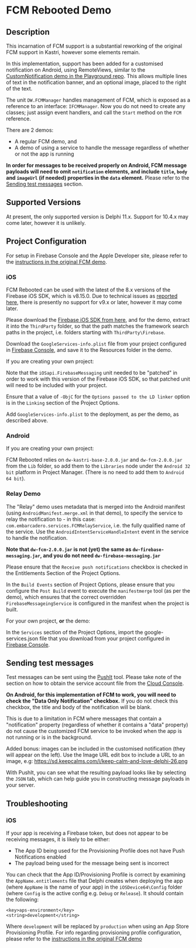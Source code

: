 # FCM Rebooted Demo

## Description

This incarnation of FCM support is a substantial reworking of the original FCM support in Kastri, however some elements remain.

In this implementation, support has been added for a customised notification on Android, using RemoteViews, similar to the [CustomNotification demo in the Playground repo](https://github.com/DelphiWorlds/Playground/tree/main/Demos/CustomNotification). This allows multiple lines of text in the notification banner, and an optional image, placed to the right of the text.

The unit `DW.FCMManager` handles management of FCM, which is exposed as a reference to an interface: `IFCMManager`. Now you do not need to create any classes; just assign event handlers, and call the `Start` method on the `FCM` reference.

There are 2 demos: 

* A regular FCM demo, and
* A demo of using a service to handle the message regardless of whether or not the app is running

**In order for messages to be received properly on Android, FCM message payloads will need to omit `notification` elements, and include `title`, `body` and `imageUrl` (if needed) properties in the `data` element.** Please refer to the [Sending test messages](#sending-test-messages) section.

## Supported Versions

At present, the only supported version is Delphi 11.x. Support for 10.4.x may come later, however it is unlikely.

## Project Configuration

For setup in Firebase Console and the Apple Developer site, please refer to the [instructions in the original FCM demo](https://github.com/DelphiWorlds/Kastri/blob/master/Demos/FirebaseCloudMessaging/Readme.md).

### iOS

FCM Rebooted can be used with the latest of the 8.x versions of the Firebase iOS SDK, which is v8.15.0. Due to technical issues as [reported here](https://quality.embarcadero.com/browse/RSP-38700), there is presently no support for v9.x or later, however it may come later.

Please download the [Firebase iOS SDK from here](https://github.com/firebase/firebase-ios-sdk/releases/download/v8.15.0/Firebase.zip), and for the demo, extract it into the `ThirdParty` folder, so that the path matches the framework search paths in the project, i.e. folders starting with `ThirdParty\Firebase`.

Download the `GoogleServices-info.plist` file from your project configured in [Firebase Console](https://console.firebase.google.com/), and save it to the Resources folder in the demo.

If you are creating your own project:

Note that the `iOSapi.FirebaseMessaging` unit needed to be "patched" in order to work with this version of the Firebase iOS SDK, so that patched unit will need to be included with your project.

Ensure that a value of `-ObjC` for the `Options passed to the LD linker` option is in the `Linking` section of the Project Options.

Add `GoogleServices-info.plist` to the deployment, as per the demo, as described above.

### Android

If you are creating your own project:

FCM Rebooted relies on `dw-kastri-base-2.0.0.jar` and `dw-fcm-2.0.0.jar` from the `Lib` folder, so add them to the `Libraries` node under the `Android 32 bit` platform in Project Manager. (There is no need to add them to `Android 64 bit`).

### Relay Demo

The "Relay" demo uses metadata that is merged into the Android manifest (using `AndroidManifest.merge.xml` in that demo), to specify the service to relay the notification to - in this case: `com.embarcadero.services.FCMRelayService`, i.e. the fully qualified name of the service.
Use the `AndroidIntentServiceHandleIntent` event in the service to handle the notification.

**Note that `dw-fcm-2.0.0.jar` is not (yet) the same as `dw-firebase-messaging.jar`, and you do not need `dw-firebase-messaging.jar`**

Please ensure that the `Receive push notifications` checkbox is checked in the Entitlements Section of the Project Options.

In the `Build Events` section of Project Options, please ensure that you configure the `Post Build` event to execute the `manifestmerge` tool (as per the demo), which ensures that the correct overridden `FirebaseMessageingService` is configured in the manifest when the project is built.

For your own project, **or** the demo:

In the `Services` section of the Project Options, import the google-services.json file that you download from your project configured in [Firebase Console](https://console.firebase.google.com/).

## Sending test messages

Test messages can be sent using the [PushIt](https://github.com/DelphiWorlds/PushIt) tool. Please take note of the section on how to obtain the service account file from the [Cloud Console](https://console.cloud.google.com/iam-admin/serviceaccounts).

**On Android, for this implementation of FCM to work, you will need to check the "Data Only Notification" checkbox.** If you do not check this checkbox, the title and body of the notification will be blank.

This is due to a limitation in FCM where messages that contain a "notification" property (regardless of whether it contains a "data" property) do not cause the customized FCM service to be invoked when the app is not running or is in the background. 

Added bonus: images can be included in the customised notification (they will appear on the left). Use the Image URL edit box to include a URL to an image, e.g: https://sd.keepcalms.com/i/keep-calm-and-love-delphi-26.png

With PushIt, you can see what the resulting payload looks like by selecting the `JSON` tab, which can help guide you in constructing message payloads in your server.

## Troubleshooting

### iOS

If your app is receiving a Firebase token, but does not appear to be receiving messages, it is likely to be either:

* The App ID being used for the Provisioning Profile does not have Push Notifications enabled
* The payload being used for the message being sent is incorrect

You can check that the App ID/Provisioning Profile is correct by examining the `AppName.entitlements` file that Delphi creates when deploying the app (where `AppName` is the name of your app) in the `iOSDevice64\Config` folder (where `Config` is the active config e.g. `Debug` or `Release`). It should contain the following:

```
<key>aps-environment</key>
<string>development</string>
```

Where `development` will be replaced by `production` when using an App Store Provisioning Profile. For info regarding provisioning profile configuration, please refer to the [instructions in the original FCM demo](https://github.com/DelphiWorlds/Kastri/blob/master/Demos/FirebaseCloudMessaging/Readme.md)













